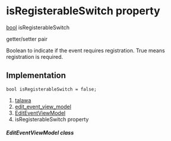 
<div>

# isRegisterableSwitch property

</div>


[bool](https://api.flutter.dev/flutter/dart-core/bool-class.html)
isRegisterableSwitch


getter/setter pair




Boolean to indicate if the event requires registration. True means
registration is required.



## Implementation

``` language-dart
bool isRegisterableSwitch = false;
```







1.  [talawa](../../index.html)
2.  [edit_event_view_model](../../view_model_after_auth_view_models_event_view_models_edit_event_view_model/)
3.  [EditEventViewModel](../../view_model_after_auth_view_models_event_view_models_edit_event_view_model/EditEventViewModel-class.html)
4.  isRegisterableSwitch property

##### EditEventViewModel class







